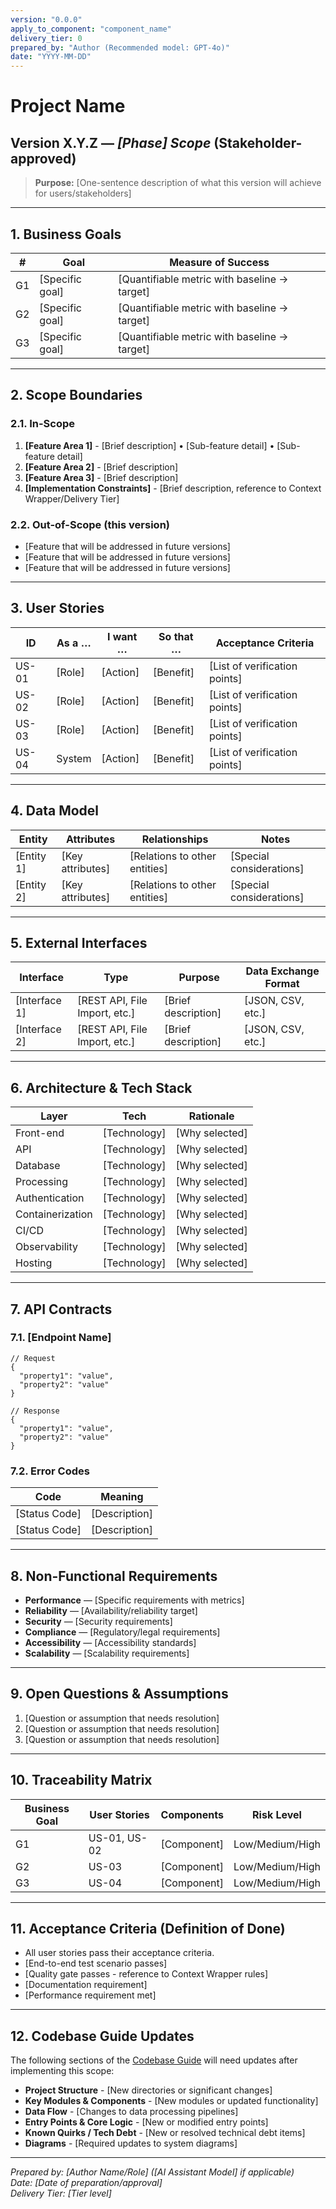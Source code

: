 ```yaml
---
version: "0.0.0"
apply_to_component: "component_name"
delivery_tier: 0
prepared_by: "Author (Recommended model: GPT-4o)"
date: "YYYY-MM-DD"
---
```


# Project Name

## Version X.Y.Z — *[Phase] Scope* (Stakeholder-approved)

> **Purpose:**  [One-sentence description of what this version will achieve for users/stakeholders]

---

## 1. Business Goals
| # | Goal | Measure of Success |
|---|------|-------------------|
| G1 | [Specific goal] | [Quantifiable metric with baseline → target] |
| G2 | [Specific goal] | [Quantifiable metric with baseline → target] |
| G3 | [Specific goal] | [Quantifiable metric with baseline → target] |

---

## 2. Scope Boundaries

### 2.1. In-Scope
1. **[Feature Area 1]** - [Brief description]
   • [Sub-feature detail]
   • [Sub-feature detail]
2. **[Feature Area 2]** - [Brief description]
3. **[Feature Area 3]** - [Brief description]
4. **[Implementation Constraints]** - [Brief description, reference to Context Wrapper/Delivery Tier]

### 2.2. Out-of-Scope (this version)
* [Feature that will be addressed in future versions]
* [Feature that will be addressed in future versions]
* [Feature that will be addressed in future versions]

---

## 3. User Stories
| ID | As a … | I want … | So that … | Acceptance Criteria |
|----|--------|---------|-----------|--------------------|
| US-01 | [Role] | [Action] | [Benefit] | [List of verification points] |
| US-02 | [Role] | [Action] | [Benefit] | [List of verification points] |
| US-03 | [Role] | [Action] | [Benefit] | [List of verification points] |
| US-04 | System | [Action] | [Benefit] | [List of verification points] |

---

## 4. Data Model
| Entity | Attributes | Relationships | Notes |
|--------|------------|--------------|-------|
| [Entity 1] | [Key attributes] | [Relations to other entities] | [Special considerations] |
| [Entity 2] | [Key attributes] | [Relations to other entities] | [Special considerations] |

---

## 5. External Interfaces
| Interface | Type | Purpose | Data Exchange Format |
|-----------|------|---------|---------------------|
| [Interface 1] | [REST API, File Import, etc.] | [Brief description] | [JSON, CSV, etc.] |
| [Interface 2] | [REST API, File Import, etc.] | [Brief description] | [JSON, CSV, etc.] |

---

## 6. Architecture & Tech Stack
| Layer | Tech | Rationale |
|-------|------|-----------|
| Front-end | [Technology] | [Why selected] |
| API | [Technology] | [Why selected] |
| Database | [Technology] | [Why selected] |
| Processing | [Technology] | [Why selected] |
| Authentication | [Technology] | [Why selected] |
| Containerization | [Technology] | [Why selected] |
| CI/CD | [Technology] | [Why selected] |
| Observability | [Technology] | [Why selected] |
| Hosting | [Technology] | [Why selected] |

---

## 7. API Contracts
### 7.1. [Endpoint Name]
```jsonc
// Request
{
  "property1": "value",
  "property2": "value"
}

// Response
{
  "property1": "value",
  "property2": "value"
}
```

### 7.2. Error Codes
| Code | Meaning |
|------|---------|
| [Status Code] | [Description] |
| [Status Code] | [Description] |

---

## 8. Non-Functional Requirements
* **Performance** — [Specific requirements with metrics]
* **Reliability** — [Availability/reliability target]
* **Security** — [Security requirements]
* **Compliance** — [Regulatory/legal requirements]
* **Accessibility** — [Accessibility standards]
* **Scalability** — [Scalability requirements]

---

## 9. Open Questions & Assumptions
1. [Question or assumption that needs resolution]
2. [Question or assumption that needs resolution]
3. [Question or assumption that needs resolution]

---

## 10. Traceability Matrix
| Business Goal | User Stories | Components | Risk Level |
|---------------|--------------|------------|------------|
| G1 | US-01, US-02 | [Component] | Low/Medium/High |
| G2 | US-03 | [Component] | Low/Medium/High |
| G3 | US-04 | [Component] | Low/Medium/High |

---

## 11. Acceptance Criteria (Definition of Done)
* All user stories pass their acceptance criteria.
* [End-to-end test scenario passes]
* [Quality gate passes - reference to Context Wrapper rules]
* [Documentation requirement]
* [Performance requirement met]

---

## 12. Codebase Guide Updates

The following sections of the [Codebase Guide](./codebase_guide.md) will need updates after implementing this scope:

* **Project Structure** - [New directories or significant changes]
* **Key Modules & Components** - [New modules or updated functionality]
* **Data Flow** - [Changes to data processing pipelines]
* **Entry Points & Core Logic** - [New or modified entry points]
* **Known Quirks / Tech Debt** - [New or resolved technical debt items]
* **Diagrams** - [Required updates to system diagrams]

---

*Prepared by: [Author Name/Role] ([AI Assistant Model] if applicable)*  
*Date: [Date of preparation/approval]*  
*Delivery Tier: [Tier level]* 